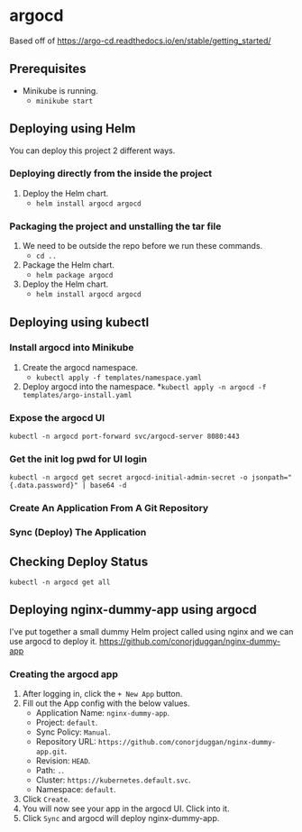 # argocd

Based off of https://argo-cd.readthedocs.io/en/stable/getting_started/

## Prerequisites 
* Minikube is running.
    * `minikube start`

## Deploying using Helm
You can deploy this project 2 different ways.

### Deploying directly from the inside the project
1. Deploy the Helm chart.
    * `helm install argocd argocd`

### Packaging the project and unstalling the tar file
1. We need to be outside the repo before we run these commands.
    * `cd ..`
2. Package the Helm chart.
    * `helm package argocd`
3. Deploy the Helm chart.
    * `helm install argocd argocd`

## Deploying using kubectl

### Install argocd into Minikube
1. Create the argocd namespace.
    * `kubectl apply -f templates/namespace.yaml`
2. Deploy argocd into the namespace.
    *`kubectl apply -n argocd -f templates/argo-install.yaml`

### Expose the argocd UI
`kubectl -n argocd port-forward svc/argocd-server 8080:443`

### Get the init log pwd for UI login
`kubectl -n argocd get secret argocd-initial-admin-secret -o jsonpath="{.data.password}" | base64 -d`

### Create An Application From A Git Repository


### Sync (Deploy) The Application

## Checking Deploy Status
`kubectl -n argocd get all`

## Deploying nginx-dummy-app using argocd
I've put together a small dummy Helm project called using nginx and we can use argocd to deploy it.
https://github.com/conorjduggan/nginx-dummy-app

### Creating the argocd app
1. After logging in, click the `+ New App` button.
2. Fill out the App config with the below values.
    * Application Name: `nginx-dummy-app`.
    * Project: `default`.
    * Sync Policy: `Manual`.
    * Repository URL: `https://github.com/conorjduggan/nginx-dummy-app.git`.
    * Revision: `HEAD`.
    * Path: `.`.
    * Cluster: `https://kubernetes.default.svc`.
    * Namespace: `default`.
3. Click `Create`.
4. You will now see your app in the argocd UI. Click into it.
5. Click `Sync` and argocd will deploy nginx-dummy-app. 